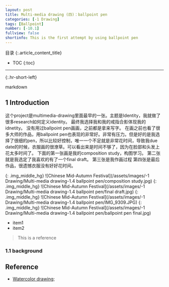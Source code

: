 ```yaml
---
layout: post
title: Multi-media drawing (四)：ballpoint pen
categories: [-1 Drawing]
tags: [Ballpoint]
number: [-10.1]
fullview: false
shortinfo: This is the first attempt by using ballpoint pen 
---
```

目录
{:.article_content_title}

* TOC
{:toc}

---
{:.hr-short-left}

markdown

## 1 Introduction


这个project是multimedia-drawing里面最早的一张。主题是Identity，我就做了很多research如何定义identity。
最终我选择我和我的戒指合影体现我的idnetity。
没有用过ballpoint pen画画，之前都是拿来写字。
在画之前也看了很多大师的作品，用ballpoint pen也表现的非常好。非常有压力。但是好的是我选择了很细的pen，所以比较好控制，唯一一个不足就是非常花时间，导致我due date的时候，衣服画的很潦草。可以看出来是时间不够了，因为在脸部和头发上花太多时间了。
下面的第一张画是我的composition study，构图学习。
第二张就是我选定了我喜欢的有了一个final  draft。
第三张是我作画过程
第四张是最后作品，很遗憾衣服没有好好花时间。



{: .img_middle_hg}
![Chinese Mid-Autumn Festival](/assets/images/-1 Drawing/Multi-media drawing-1.4 ballpoint pen/composition study.jpg)
{: .img_middle_hg}
![Chinese Mid-Autumn Festival](/assets/images/-1 Drawing/Multi-media drawing-1.4 ballpoint pen/final draft.jpg)
{: .img_middle_hg}
![Chinese Mid-Autumn Festival](/assets/images/-1 Drawing/Multi-media drawing-1.4 ballpoint pen/IMG_9309.JPG)
{: .img_middle_hg}
![Chinese Mid-Autumn Festival](/assets/images/-1 Drawing/Multi-media drawing-1.4 ballpoint pen/ballpoint pen final.jpg)

- item1
- item2

> This is a reference

### 1.1 background


## Reference

- [Watercolor drawing](https://www.youtube.com/watch?v=qDqpmSwyHqQ);





